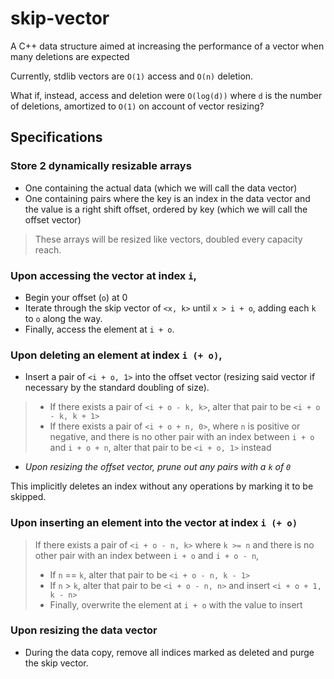 # skip-vector
A C++ data structure aimed at increasing the performance of a vector when many deletions are expected

Currently, stdlib vectors are `O(1)` access and `O(n)` deletion.

What if, instead, access and deletion were `O(log(d))` where `d` is the number of deletions, amortized to `O(1)` on account of vector resizing?

## Specifications
### Store 2 dynamically resizable arrays
- One containing the actual data (which we will call the data vector)
- One containing pairs where the key is an index in the data vector and the value is a right shift offset, ordered by key (which we will call the offset vector)
> These arrays will be resized like vectors, doubled every capacity reach.

### Upon accessing the vector at index `i`,
- Begin your offset (`o`) at 0
- Iterate through the skip vector of `<x, k>` until `x > i + o`, adding each `k` to `o` along the way.
- Finally, access the element at `i + o`.

### Upon deleting an element at index `i (+ o)`,
- Insert a pair of `<i + o, 1>` into the offset vector (resizing said vector if necessary by the standard doubling of size).
> - If there exists a pair of `<i + o - k, k>`, alter that pair to be `<i + o - k, k + 1>`
> - If there exists a pair of `<i + o + n, 0>`, where `n` is positive or negative, and there is no other pair with an index between `i + o` and `i + o + n`, alter that pair to be `<i + o, 1>` instead
- *Upon resizing the offset vector, prune out any pairs with a `k` of `0`*

This implicitly deletes an index without any operations by marking it to be skipped.

### Upon inserting an element into the vector at index `i (+ o)`
> If there exists a pair of `<i + o - n, k>` where `k >= n` and there is no other pair with an index between `i + o` and `i + o - n`,
> - If `n` == `k`, alter that pair to be `<i + o - n, k - 1>`
> - If `n` > `k`, alter that pair to be `<i + o - n, n>` and insert `<i + o + 1, k - n>`
> - Finally, overwrite the element at `i + o` with the value to insert

### Upon resizing the data vector
- During the data copy, remove all indices marked as deleted and purge the skip vector.
